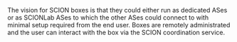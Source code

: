 The vision for SCION boxes is that they could either run as dedicated ASes or as SCIONLab ASes to which the other ASes could connect to with minimal setup required from the end user.
Boxes are remotely administrated and the user can interact with the box via the SCION coordination service.
